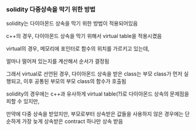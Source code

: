 
### solidity 다중상속을 막기 위한 방법
solidity는 다이아몬드 상속을 막기 위한 방법이 적용되어있음

c++의 경우, 다이아몬드 상속을 막기 위해서 virtual table을 적용시켰음

virtual의 경우, 메모리에 포인터로 함수의 위치를 가르키고 있는데,

얼마나 떨어져 있는지를 계산해서 순서가 결정됨

그래서 virtual로 선언된 경우, 다이아몬드 상속을 받은 class는 부모 class가 먼저 실행되고, 이후 공통된 부모의 부모 class의 함수가 호출됨

solidity의 경우에는 c++과 유사하게 virtual table(?)로 다이아몬드 상속의 문제점을 피할 수 있지만,

만약에 다중 상속을 받았지만, 부모로부터 상속받은 값들을 사용하지 않은 경우에는 단순하게 가장 늦게 상속받은 contract 하나만 상속 받음
